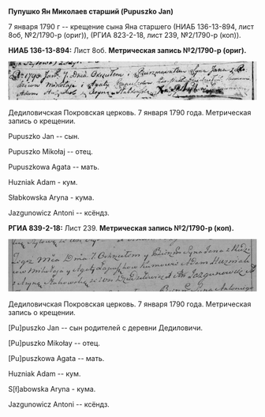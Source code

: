 **Пупушко Ян Миколаев старший (Pupuszko Jan)**

7 января 1790 г -- крещение сына Яна старшего (НИАБ 136-13-894, лист
8об, №2/1790-р (ориг)), (РГИА 823-2-18, лист 239, №2/1790-р (коп)).

**НИАБ 136-13-894:** Лист 8об. **Метрическая запись №2/1790-р (ориг).**

![](./media/cd74383cfa3ac5624701b53e13653701dee39b9c.png)

Дедиловичская Покровская церковь. 7 января 1790 года. Метрическая запись
о крещении.

Pupuszko Jan -- сын.

Pupuszko Mikołaj -- отец.

Pupuszkowa Agata -- мать.

Huzniak Adam - кум.

Słabkowska Aryna - кума.

Jazgunowicz Antoni -- ксёндз.

**РГИА 839-2-18:** Лист 239. **Метрическая запись №2/1790-р (коп).**

![](./media/5e959f0414b97cfa778dda39caa8c847f57c5f3c.png)

Дедиловичская Покровская церковь. 7 января 1790 года. Метрическая запись
о крещении.

\[Pu\]puszko Jan -- сын родителей с деревни Дедиловичи.

\[Pu\]puszko Mikołay -- отец.

\[Pu\]puszkowa Agata -- мать.

Huzniak Adam -- кум.

S\[ł\]abowska Aryna - кума.

Jazgunowicz Antoni -- ксёндз.
